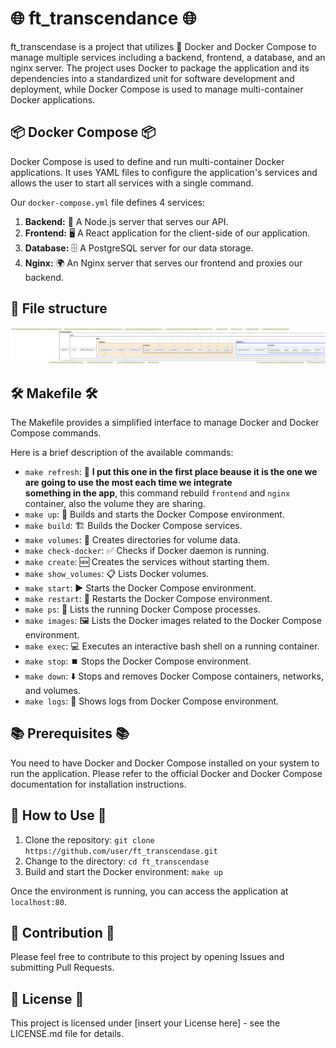 # 🌐 ft_transcendance 🌐

ft_transcendase is a project that utilizes 🐳 Docker and Docker Compose to manage multiple services including a backend, frontend, a database, and an nginx server. The project uses Docker to package the application and its dependencies into a standardized unit for software development and deployment, while Docker Compose is used to manage multi-container Docker applications.

## 📦 Docker Compose 📦

Docker Compose is used to define and run multi-container Docker applications. It uses YAML files to configure the application's services and allows the user to start all services with a single command.

Our `docker-compose.yml` file defines 4 services:

1. **Backend:** 📡 A Node.js server that serves our API.
2. **Frontend:** 🖥️ A React application for the client-side of our application.
3. **Database:** 🗄️ A PostgreSQL server for our data storage.
4. **Nginx:** 🌍 An Nginx server that serves our frontend and proxies our backend.

## 📁 File structure
[![Transcendance file structure](./assets/images/transcendance-file-structure.png "transcendance file structure")](http://www.plantuml.com/plantuml/png/fLRXRjis4Fxlfo2wlwaUm2kAfkdM5bY2Oicm0SKmqDJ9kfewAkJHJJRqtKTIvYGnycAZ3c3fZjzzTqT-FEUDOsdPTtgrMlLIxUGMn8k6_xgpafm2gYKfU27-MQq-NyiTDAZXJo6ToCOaobdb8bA4p-VQg1tObyfqlN5GFNOwXRrBxgl1Eo0he7rQ-udsg-GQwmW9CcNwD4RNOCMhLvi00QfVlnO_N1BZlOVVMsJuKIF1-dr4qQ-cJcQr2UQ48oKTweZyBoDLoZ_wtWRN77yeAO6hByvGYlYKl0jmTifGWziHUdVmp73JhKlKkTSPcUpxAWIpDLg3hTWbmik-l_hFkHpKcTfhc0HS9ySos87TevgYRvDd0Tv9f8ox3kyb8X-J3vn1EENgjsDuwRbTmejZ0RqD3Ia-9uThfONwsOZH-lPKV8qrn5bz6XMyrVuWlVpshEeIHo6xdwDlMNS9NWgl32WLbO8M9OLKmqF5xY6nVOpMiGrBDvY0s9sppPvH8oEuiywpDMPtLffuBU21Frcpns2xay-rsAtURpIg_zcgbZizxjM7O9qk5zeYFGIj1B7SUzb9YtHGo-tkSIwOetf9kMyYqUYROsjefDSS9qKpeg-2DQyjVCU_5Ha6iJ7CfXEcYSDt7R_G6kg0MCGCQNyb4j9Mm6HjBotAZGONchI2MuWtyGiehahQoOHSPqCCaz1RoMXeI9Hv3dDTv6bKykKnkXPtZptSAeizdy_7fWzayn6w5k-WGG8dnbdh0eTaqKgg0oUICbtS2Wlt7Xmx4Vp1O6yfF5nlo84xCNKUncFQ66EDOT6bXO1QehaGNrkmOPN3um1r5zEQBr9PVRuIGWOqThsn37LHH9xnOnKvpRppL8Tt4U24DbjK9tMPVXp2IGKO4Dj7qHiaBWzegRsq9FjUeneE5Pr0GaQfyM-eKuUEvPEMPeFn9C7bMNvKSUd2FzD48ld-BigqQSuCgJk993xSNV_oV69KRJB1nId0PTt6bcMLkSV9iHPNopjty_xZpHyvMNsGJck-9kgKt1wquvvUcqg8CkFmgopMuZQ-26LgoDTWThm-S0VKR_7HW6Hlbt7ISxiMb-6xW4rH-T-7e9FXfSIktW3LljF_0W00) 



## 🛠️ Makefile 🛠️

The Makefile provides a simplified interface to manage Docker and Docker Compose commands.

Here is a brief description of the available commands:

- `make refresh`: 🔄 **I put this one in the first place beause it is the one we are going to use the most each time we integrate \
something in the app**, this command rebuild `frontend` and `nginx` container, also the volume they are sharing.
- `make up`: 🔼 Builds and starts the Docker Compose environment.
- `make build`: 🏗️ Builds the Docker Compose services.
- `make volumes`: 📁 Creates directories for volume data.
- `make check-docker`: ✅ Checks if Docker daemon is running.
- `make create`: 🆕 Creates the services without starting them.
- `make show_volumes`: 📋 Lists Docker volumes.
- `make start`: ▶️ Starts the Docker Compose environment.
- `make restart`: 🔄 Restarts the Docker Compose environment.
- `make ps`: 📝 Lists the running Docker Compose processes.
- `make images`: 🖼️ Lists the Docker images related to the Docker Compose environment.
- `make exec`: 💻 Executes an interactive bash shell on a running container.
- `make stop`: ⏹️ Stops the Docker Compose environment.
- `make down`: ⬇️ Stops and removes Docker Compose containers, networks, and volumes.
- `make logs`: 📜 Shows logs from Docker Compose environment.

## 📚 Prerequisites 📚

You need to have Docker and Docker Compose installed on your system to run the application. Please refer to the official Docker and Docker Compose documentation for installation instructions.

## 🚀 How to Use 🚀

1. Clone the repository: `git clone https://github.com/user/ft_transcendase.git`
2. Change to the directory: `cd ft_transcendase`
3. Build and start the Docker environment: `make up`

Once the environment is running, you can access the application at `localhost:80`.

## 👥 Contribution 👥

Please feel free to contribute to this project by opening Issues and submitting Pull Requests.

## 📝 License 📝

This project is licensed under [insert your License here] - see the LICENSE.md file for details.
